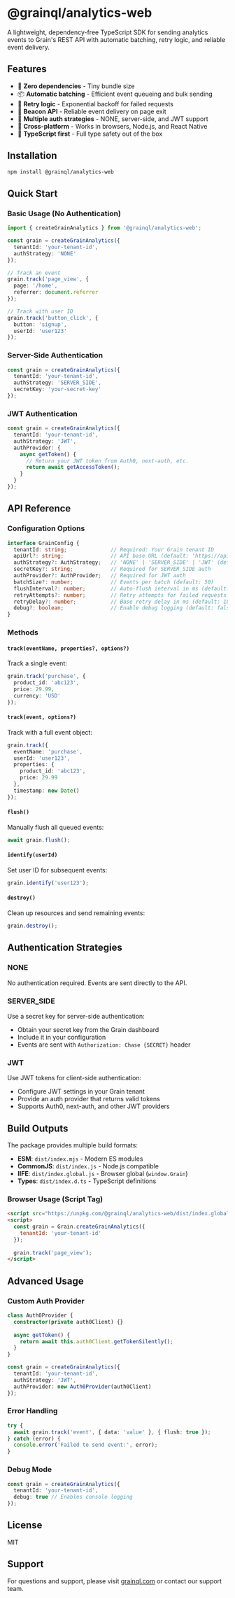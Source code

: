 # @grainql/analytics-web

A lightweight, dependency-free TypeScript SDK for sending analytics events to Grain's REST API with automatic batching, retry logic, and reliable event delivery.

## Features

- 🚀 **Zero dependencies** - Tiny bundle size
- 📦 **Automatic batching** - Efficient event queueing and bulk sending
- 🔄 **Retry logic** - Exponential backoff for failed requests
- 📡 **Beacon API** - Reliable event delivery on page exit
- 🔐 **Multiple auth strategies** - NONE, server-side, and JWT support
- 📱 **Cross-platform** - Works in browsers, Node.js, and React Native
- 🎯 **TypeScript first** - Full type safety out of the box

## Installation

```bash
npm install @grainql/analytics-web
```

## Quick Start

### Basic Usage (No Authentication)

```typescript
import { createGrainAnalytics } from '@grainql/analytics-web';

const grain = createGrainAnalytics({
  tenantId: 'your-tenant-id',
  authStrategy: 'NONE'
});

// Track an event
grain.track('page_view', {
  page: '/home',
  referrer: document.referrer
});

// Track with user ID
grain.track('button_click', {
  button: 'signup',
  userId: 'user123'
});
```

### Server-Side Authentication

```typescript
const grain = createGrainAnalytics({
  tenantId: 'your-tenant-id',
  authStrategy: 'SERVER_SIDE',
  secretKey: 'your-secret-key'
});
```

### JWT Authentication

```typescript
const grain = createGrainAnalytics({
  tenantId: 'your-tenant-id',
  authStrategy: 'JWT',
  authProvider: {
    async getToken() {
      // Return your JWT token from Auth0, next-auth, etc.
      return await getAccessToken();
    }
  }
});
```

## API Reference

### Configuration Options

```typescript
interface GrainConfig {
  tenantId: string;              // Required: Your Grain tenant ID
  apiUrl?: string;               // API base URL (default: 'https://api.grainql.com')
  authStrategy?: AuthStrategy;   // 'NONE' | 'SERVER_SIDE' | 'JWT' (default: 'NONE')
  secretKey?: string;            // Required for SERVER_SIDE auth
  authProvider?: AuthProvider;   // Required for JWT auth
  batchSize?: number;            // Events per batch (default: 50)
  flushInterval?: number;        // Auto-flush interval in ms (default: 5000)
  retryAttempts?: number;        // Retry attempts for failed requests (default: 3)
  retryDelay?: number;           // Base retry delay in ms (default: 1000)
  debug?: boolean;               // Enable debug logging (default: false)
}
```

### Methods

#### `track(eventName, properties?, options?)`

Track a single event:

```typescript
grain.track('purchase', {
  product_id: 'abc123',
  price: 29.99,
  currency: 'USD'
});
```

#### `track(event, options?)`

Track with a full event object:

```typescript
grain.track({
  eventName: 'purchase',
  userId: 'user123',
  properties: {
    product_id: 'abc123',
    price: 29.99
  },
  timestamp: new Date()
});
```

#### `flush()`

Manually flush all queued events:

```typescript
await grain.flush();
```

#### `identify(userId)`

Set user ID for subsequent events:

```typescript
grain.identify('user123');
```

#### `destroy()`

Clean up resources and send remaining events:

```typescript
grain.destroy();
```

## Authentication Strategies

### NONE
No authentication required. Events are sent directly to the API.

### SERVER_SIDE
Use a secret key for server-side authentication:
- Obtain your secret key from the Grain dashboard
- Include it in your configuration
- Events are sent with `Authorization: Chase {SECRET}` header

### JWT
Use JWT tokens for client-side authentication:
- Configure JWT settings in your Grain tenant
- Provide an auth provider that returns valid tokens
- Supports Auth0, next-auth, and other JWT providers

## Build Outputs

The package provides multiple build formats:

- **ESM**: `dist/index.mjs` - Modern ES modules
- **CommonJS**: `dist/index.js` - Node.js compatible
- **IIFE**: `dist/index.global.js` - Browser global (`window.Grain`)
- **Types**: `dist/index.d.ts` - TypeScript definitions

### Browser Usage (Script Tag)

```html
<script src="https://unpkg.com/@grainql/analytics-web/dist/index.global.js"></script>
<script>
  const grain = Grain.createGrainAnalytics({
    tenantId: 'your-tenant-id'
  });
  
  grain.track('page_view');
</script>
```

## Advanced Usage

### Custom Auth Provider

```typescript
class Auth0Provider {
  constructor(private auth0Client) {}
  
  async getToken() {
    return await this.auth0Client.getTokenSilently();
  }
}

const grain = createGrainAnalytics({
  tenantId: 'your-tenant-id',
  authStrategy: 'JWT',
  authProvider: new Auth0Provider(auth0Client)
});
```

### Error Handling

```typescript
try {
  await grain.track('event', { data: 'value' }, { flush: true });
} catch (error) {
  console.error('Failed to send event:', error);
}
```

### Debug Mode

```typescript
const grain = createGrainAnalytics({
  tenantId: 'your-tenant-id',
  debug: true // Enables console logging
});
```

## License

MIT

## Support

For questions and support, please visit [grainql.com](https://grainql.com) or contact our support team.
